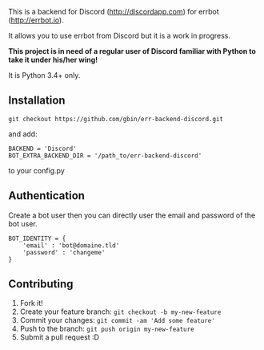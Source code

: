 This is a backend for Discord (http://discordapp.com) for errbot (http://errbot.io).

It allows you to use errbot from Discord but it is a work in progress.

**This project is in need of a regular user of Discord familiar with Python to take it under his/her wing!**

It is Python 3.4+ only.

## Installation

```
git checkout https://github.com/gbin/err-backend-discord.git
```

and add:

```
BACKEND = 'Discord'
BOT_EXTRA_BACKEND_DIR = '/path_to/err-backend-discord'
```

to your config.py

## Authentication

Create a bot user then you can directly user the email and password of the bot user.

```
BOT_IDENTITY = {
    'email' : 'bot@domaine.tld'
    'password' : 'changeme'
}
```

## Contributing

1. Fork it!
2. Create your feature branch: `git checkout -b my-new-feature`
3. Commit your changes: `git commit -am 'Add some feature'`
4. Push to the branch: `git push origin my-new-feature`
5. Submit a pull request :D
